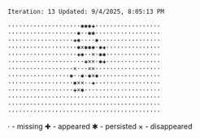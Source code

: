 `Iteration: 13 Updated: 9/4/2025, 8:05:13 PM`
<!-- GOL_START -->
`····················✱✱✱✚··················`</br>
`···················✱··✱✱··················`</br>
`··················✚✱····✱·················`</br>
`···················✱×✱✱✱·✱✚···············`</br>
`···················✚✱··×·✱✱···············`</br>
`·····················✚××·✱✚···············`</br>
`··················×···××··················`</br>
`·················✱··✱·✱×✱·················`</br>
`··················✱××··✚··················`</br>
`··················✚×✱·····················`</br>
`··········································`</br>
`··········································`</br>
`··········································`</br>
<!-- GOL_END -->
· - missing
✚ - appeared
✱ - persisted
× - disappeared
